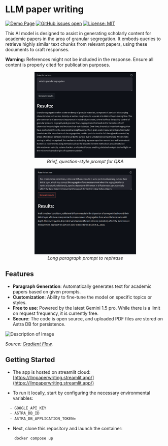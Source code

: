 # LLM paper writing

[![Demo Page](https://img.shields.io/badge/Project-Demo-FF4B4B?logo=streamlit)](https://llmpaperwriting.streamlit.app/)
[![GitHub issues open](https://img.shields.io/github/issues/19revey/LLM_paper_writing.svg?color=orange&label=Issues&logo=github)](https://github.com/19revey/LLM_paper_writing/issues) [![License: MIT](https://img.shields.io/badge/License-MIT-success.svg?logo)](https://github.com/19revey/LLM_paper_writing/blob/main/LICENSE)

<!-- [![arxiv paper](https://img.shields.io/badge/arXiv-Paper-B31B1B?logo=arxiv)](https://arxiv.org/abs/2402.06221) -->
<!-- [![PyPI Latest Release](https://img.shields.io/pypi/v/zlm.svg?label=PyPI&color=3775A9&logo=pypi)](https://pypi.org/project/zlm/) -->
<!-- [![PyPI Downloads](https://img.shields.io/pypi/dm/zlm.svg?label=PyPI%20downloads&color=blueviolet&target=blank)](https://pypi.org/project/zlm/) -->


This AI model is designed to assist in generating scholarly content for academic papers in the area of granular segregation. It embeds queries to retrieve highly similar text chunks from relevant papers, using these documents to craft responses.

**Warning:** References might not be included in the response. Ensure all content is properly cited for publication purposes.


<!-- Image 1 -->
<p align="center">
  <img src="img/demo.png" alt="Description of Image 1" width="320" height="270"><br>
  <em>Brief, question-style prompt for Q&A</em>
</p>

<!-- Image 2 -->
<p align="center">
  <img src="img/demo1.png" alt="Description of Image 2" width="320" height="270"><br>
  <em>Long paragraph prompt to rephrase</em>
</p>



## Features
- **Paragraph Generation**: Automatically generates text for academic papers based on given prompts.
- **Customization**: Ability to fine-tune the model on specific topics or styles.
- **Free to use**: Powered by the latest Gemini 1.5 pro. While there is a limit on request frequency, it is currently free.
- **Secure**: The code is open source, and uploaded PDF files are stored on Astra DB for persistence.

<img src="https://i0.wp.com/gradientflow.com/wp-content/uploads/2023/10/newsletter87-RAG-simple.png?w=1464&ssl=1" alt="Description of Image" width="500" height="300">

*Source: [Gradient Flow](https://gradientflow.com/best-practices-in-retrieval-augmented-generation/).*

## Getting Started

- The app is hosted on streamlit cloud: [https://llmpaperwriting.streamlit.app/](https://llmpaperwriting.streamlit.app/)

- To run it locally, start by configuring the necessary environmental variables:
```bash
  - GOOGLE_API_KEY
  - ASTRA_DB_ID
  - ASTRA_DB_APPLICATION_TOKEN=
```
- Next, clone this repository and launch the container:
```bash
    docker compose up
```